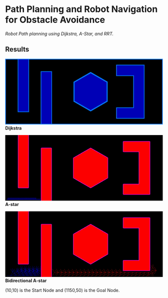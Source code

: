 # Path Planning and Robot Navigation for Obstacle Avoidance

*Robot Path planning using Dijkstra, A-Star, and RRT.*

## Results

![Result Dijkstra](output/dijkstra.gif)
**Dijkstra**

![Result A-star](output/a_star-gif.gif)  
**A-star**

![Result Bi A-star connect](output/bi_a_star_gif.gif)
**Bidirectional A-star**

(10,10) is the Start Node and (1150,50) is the Goal Node.

